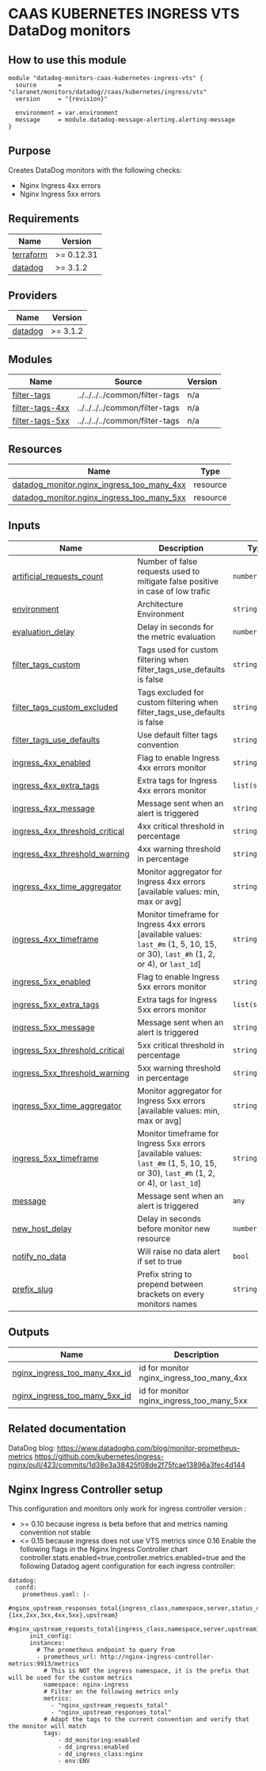 # CAAS KUBERNETES INGRESS VTS DataDog monitors

## How to use this module

```hcl
module "datadog-monitors-caas-kubernetes-ingress-vts" {
  source      = "claranet/monitors/datadog//caas/kubernetes/ingress/vts"
  version     = "{revision}"

  environment = var.environment
  message     = module.datadog-message-alerting.alerting-message
}

```

## Purpose

Creates DataDog monitors with the following checks:

- Nginx Ingress 4xx errors
- Nginx Ingress 5xx errors

<!-- BEGIN_TF_DOCS -->
## Requirements

| Name | Version |
|------|---------|
| <a name="requirement_terraform"></a> [terraform](#requirement\_terraform) | >= 0.12.31 |
| <a name="requirement_datadog"></a> [datadog](#requirement\_datadog) | >= 3.1.2 |

## Providers

| Name | Version |
|------|---------|
| <a name="provider_datadog"></a> [datadog](#provider\_datadog) | >= 3.1.2 |

## Modules

| Name | Source | Version |
|------|--------|---------|
| <a name="module_filter-tags"></a> [filter-tags](#module\_filter-tags) | ../../../../common/filter-tags | n/a |
| <a name="module_filter-tags-4xx"></a> [filter-tags-4xx](#module\_filter-tags-4xx) | ../../../../common/filter-tags | n/a |
| <a name="module_filter-tags-5xx"></a> [filter-tags-5xx](#module\_filter-tags-5xx) | ../../../../common/filter-tags | n/a |

## Resources

| Name | Type |
|------|------|
| [datadog_monitor.nginx_ingress_too_many_4xx](https://registry.terraform.io/providers/DataDog/datadog/latest/docs/resources/monitor) | resource |
| [datadog_monitor.nginx_ingress_too_many_5xx](https://registry.terraform.io/providers/DataDog/datadog/latest/docs/resources/monitor) | resource |

## Inputs

| Name | Description | Type | Default | Required |
|------|-------------|------|---------|:--------:|
| <a name="input_artificial_requests_count"></a> [artificial\_requests\_count](#input\_artificial\_requests\_count) | Number of false requests used to mitigate false positive in case of low trafic | `number` | `5` | no |
| <a name="input_environment"></a> [environment](#input\_environment) | Architecture Environment | `string` | n/a | yes |
| <a name="input_evaluation_delay"></a> [evaluation\_delay](#input\_evaluation\_delay) | Delay in seconds for the metric evaluation | `number` | `15` | no |
| <a name="input_filter_tags_custom"></a> [filter\_tags\_custom](#input\_filter\_tags\_custom) | Tags used for custom filtering when filter\_tags\_use\_defaults is false | `string` | `"*"` | no |
| <a name="input_filter_tags_custom_excluded"></a> [filter\_tags\_custom\_excluded](#input\_filter\_tags\_custom\_excluded) | Tags excluded for custom filtering when filter\_tags\_use\_defaults is false | `string` | `""` | no |
| <a name="input_filter_tags_use_defaults"></a> [filter\_tags\_use\_defaults](#input\_filter\_tags\_use\_defaults) | Use default filter tags convention | `string` | `"true"` | no |
| <a name="input_ingress_4xx_enabled"></a> [ingress\_4xx\_enabled](#input\_ingress\_4xx\_enabled) | Flag to enable Ingress 4xx errors monitor | `string` | `"true"` | no |
| <a name="input_ingress_4xx_extra_tags"></a> [ingress\_4xx\_extra\_tags](#input\_ingress\_4xx\_extra\_tags) | Extra tags for Ingress 4xx errors monitor | `list(string)` | `[]` | no |
| <a name="input_ingress_4xx_message"></a> [ingress\_4xx\_message](#input\_ingress\_4xx\_message) | Message sent when an alert is triggered | `string` | `""` | no |
| <a name="input_ingress_4xx_threshold_critical"></a> [ingress\_4xx\_threshold\_critical](#input\_ingress\_4xx\_threshold\_critical) | 4xx critical threshold in percentage | `string` | `"40"` | no |
| <a name="input_ingress_4xx_threshold_warning"></a> [ingress\_4xx\_threshold\_warning](#input\_ingress\_4xx\_threshold\_warning) | 4xx warning threshold in percentage | `string` | `"20"` | no |
| <a name="input_ingress_4xx_time_aggregator"></a> [ingress\_4xx\_time\_aggregator](#input\_ingress\_4xx\_time\_aggregator) | Monitor aggregator for Ingress 4xx errors [available values: min, max or avg] | `string` | `"min"` | no |
| <a name="input_ingress_4xx_timeframe"></a> [ingress\_4xx\_timeframe](#input\_ingress\_4xx\_timeframe) | Monitor timeframe for Ingress 4xx errors [available values: `last_#m` (1, 5, 10, 15, or 30), `last_#h` (1, 2, or 4), or `last_1d`] | `string` | `"last_5m"` | no |
| <a name="input_ingress_5xx_enabled"></a> [ingress\_5xx\_enabled](#input\_ingress\_5xx\_enabled) | Flag to enable Ingress 5xx errors monitor | `string` | `"true"` | no |
| <a name="input_ingress_5xx_extra_tags"></a> [ingress\_5xx\_extra\_tags](#input\_ingress\_5xx\_extra\_tags) | Extra tags for Ingress 5xx errors monitor | `list(string)` | `[]` | no |
| <a name="input_ingress_5xx_message"></a> [ingress\_5xx\_message](#input\_ingress\_5xx\_message) | Message sent when an alert is triggered | `string` | `""` | no |
| <a name="input_ingress_5xx_threshold_critical"></a> [ingress\_5xx\_threshold\_critical](#input\_ingress\_5xx\_threshold\_critical) | 5xx critical threshold in percentage | `string` | `"20"` | no |
| <a name="input_ingress_5xx_threshold_warning"></a> [ingress\_5xx\_threshold\_warning](#input\_ingress\_5xx\_threshold\_warning) | 5xx warning threshold in percentage | `string` | `"10"` | no |
| <a name="input_ingress_5xx_time_aggregator"></a> [ingress\_5xx\_time\_aggregator](#input\_ingress\_5xx\_time\_aggregator) | Monitor aggregator for Ingress 5xx errors [available values: min, max or avg] | `string` | `"min"` | no |
| <a name="input_ingress_5xx_timeframe"></a> [ingress\_5xx\_timeframe](#input\_ingress\_5xx\_timeframe) | Monitor timeframe for Ingress 5xx errors [available values: `last_#m` (1, 5, 10, 15, or 30), `last_#h` (1, 2, or 4), or `last_1d`] | `string` | `"last_5m"` | no |
| <a name="input_message"></a> [message](#input\_message) | Message sent when an alert is triggered | `any` | n/a | yes |
| <a name="input_new_host_delay"></a> [new\_host\_delay](#input\_new\_host\_delay) | Delay in seconds before monitor new resource | `number` | `300` | no |
| <a name="input_notify_no_data"></a> [notify\_no\_data](#input\_notify\_no\_data) | Will raise no data alert if set to true | `bool` | `true` | no |
| <a name="input_prefix_slug"></a> [prefix\_slug](#input\_prefix\_slug) | Prefix string to prepend between brackets on every monitors names | `string` | `""` | no |

## Outputs

| Name | Description |
|------|-------------|
| <a name="output_nginx_ingress_too_many_4xx_id"></a> [nginx\_ingress\_too\_many\_4xx\_id](#output\_nginx\_ingress\_too\_many\_4xx\_id) | id for monitor nginx\_ingress\_too\_many\_4xx |
| <a name="output_nginx_ingress_too_many_5xx_id"></a> [nginx\_ingress\_too\_many\_5xx\_id](#output\_nginx\_ingress\_too\_many\_5xx\_id) | id for monitor nginx\_ingress\_too\_many\_5xx |
<!-- END_TF_DOCS -->
## Related documentation

DataDog blog: https://www.datadoghq.com/blog/monitor-prometheus-metrics
https://github.com/kubernetes/ingress-nginx/pull/423/commits/1d38e3a38425f08de2f75fcae13896a3fec4d144

## Nginx Ingress Controller setup

This configuration and monitors only work for ingress controller version :
- \>= 0.10 because ingress is beta before that and metrics naming convention not stable
- <= 0.15 because ingress does not use VTS metrics since 0.16
Enable the following flags in the Nginx Ingress Controller chart
controller.stats.enabled=true,controller.metrics.enabled=true
and the following Datadog agent configuration for each ingress controller:
```
datadog:
  confd:
    prometheus.yaml: |-
      #nginx_upstream_responses_total{ingress_class,namespace,server,status_code:{1xx,2xx,3xx,4xx,5xx},upstream}
      #nginx_upstream_requests_total{ingress_class,namespace,server,upstream}
      init_config:
      instances:
        # The prometheus endpoint to query from
        - prometheus_url: http://nginx-ingress-controller-metrics:9913/metrics
          # This is NOT the ingress namespace, it is the prefix that will be used for the custom metrics
          namespace: nginx-ingress
          # Filter on the following metrics only
          metrics:
            - "nginx_upstream_requests_total"
            - "nginx_upstream_responses_total"
          # Adapt the tags to the current convention and verify that the monitor will match
          tags:
              - dd_monitoring:enabled
              - dd_ingress:enabled
              - dd_ingress_class:nginx
              - env:ENV
```
